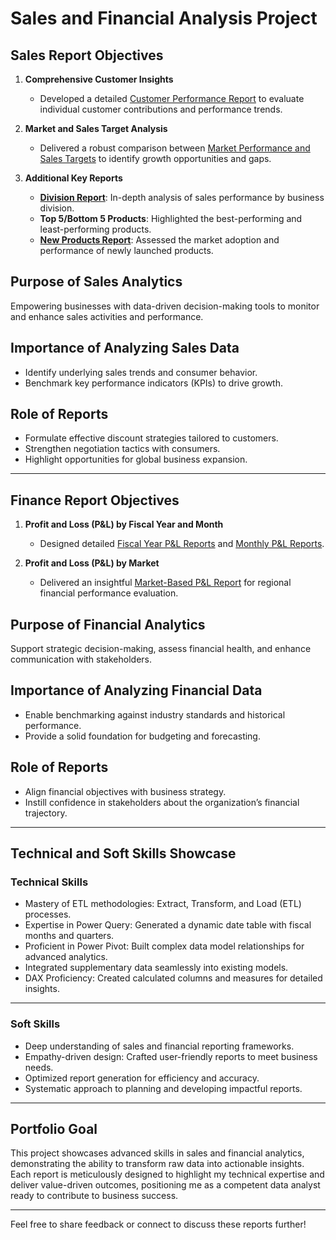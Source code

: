 # Sales and Financial Analysis Project

## Sales Report Objectives  

1. **Comprehensive Customer Insights**  
   - Developed a detailed [Customer Performance Report](https://github.com/prudhvi1029/Excel-Sales-Analytics/blob/main/Sales_Reports/Customer%20Performance%20Report.pdf) to evaluate individual customer contributions and performance trends.  

2. **Market and Sales Target Analysis**  
   - Delivered a robust comparison between [Market Performance and Sales Targets](https://github.com/prudhvi1029/Excel-Sales-Analytics/blob/main/Sales_Reports/Market%20Performance%20vs%20Target%20Report.pdf) to identify growth opportunities and gaps.  

3. **Additional Key Reports**  
   - **[Division Report](https://github.com/prudhvi1029/Excel-Sales-Analytics/blob/main/Sales_Reports/Division%20Report.pdf)**: In-depth analysis of sales performance by business division.  
   - **Top 5/Bottom 5 Products**: Highlighted the best-performing and least-performing products.  
   - **[New Products Report](https://github.com/prudhvi1029/Excel-Sales-Analytics/blob/main/Sales_Reports/New%20Products%202021.pdf)**: Assessed the market adoption and performance of newly launched products.  



## Purpose of Sales Analytics  
Empowering businesses with data-driven decision-making tools to monitor and enhance sales activities and performance.  



## Importance of Analyzing Sales Data  
- Identify underlying sales trends and consumer behavior.  
- Benchmark key performance indicators (KPIs) to drive growth.  



## Role of Reports  
- Formulate effective discount strategies tailored to customers.  
- Strengthen negotiation tactics with consumers.  
- Highlight opportunities for global business expansion.  

---

## Finance Report Objectives  

1. **Profit and Loss (P&L) by Fiscal Year and Month**  
   - Designed detailed [Fiscal Year P&L Reports](https://github.com/KirandeepMarala/Excel-Sales_Analysis/blob/main/P%26L%20Statement%20by%20Fiscal%20Year.pdf) and [Monthly P&L Reports](https://github.com/KirandeepMarala/Excel-Sales_Analysis/blob/main/P%26L%20Statement%20by%20Months.pdf).  

2. **Profit and Loss (P&L) by Market**  
   - Delivered an insightful [Market-Based P&L Report](https://github.com/KirandeepMarala/Excel-Sales_Analysis/blob/main/P%26L%20Statement%20by%20Markets.pdf) for regional financial performance evaluation.  



## Purpose of Financial Analytics  
Support strategic decision-making, assess financial health, and enhance communication with stakeholders.  



## Importance of Analyzing Financial Data  
- Enable benchmarking against industry standards and historical performance.  
- Provide a solid foundation for budgeting and forecasting.  



## Role of Reports  
- Align financial objectives with business strategy.  
- Instill confidence in stakeholders about the organization’s financial trajectory.  

---

## Technical and Soft Skills Showcase  

### Technical Skills  
- Mastery of ETL methodologies: Extract, Transform, and Load (ETL) processes.  
- Expertise in Power Query: Generated a dynamic date table with fiscal months and quarters.  
- Proficient in Power Pivot: Built complex data model relationships for advanced analytics.  
- Integrated supplementary data seamlessly into existing models.  
- DAX Proficiency: Created calculated columns and measures for detailed insights.  

---

### Soft Skills  
- Deep understanding of sales and financial reporting frameworks.  
- Empathy-driven design: Crafted user-friendly reports to meet business needs.  
- Optimized report generation for efficiency and accuracy.  
- Systematic approach to planning and developing impactful reports.  

---

## Portfolio Goal  
This project showcases advanced skills in sales and financial analytics, demonstrating the ability to transform raw data into actionable insights. Each report is meticulously designed to highlight my technical expertise and deliver value-driven outcomes, positioning me as a competent data analyst ready to contribute to business success.  

---

Feel free to share feedback or connect to discuss these reports further!  
